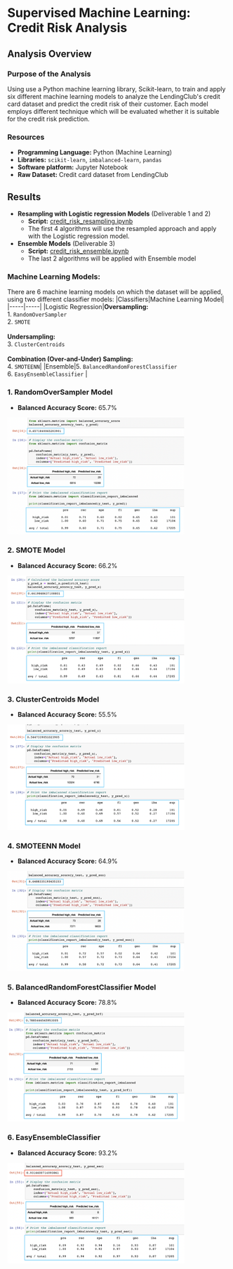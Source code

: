 # Supervised Machine Learning: Credit Risk Analysis

## Analysis Overview
### Purpose of the Analysis

Using use a Python machine learning library, Scikit-learn, to train and apply six different machine learning models to analyze the LendingClub's credit card dataset and predict the credit risk of their customer. Each model employs different technique which will be evaluated whether it is suitable for the  credit risk prediction. 

### Resources
+ **Programming Language:** Python (Machine Learning)
+ **Libraries:** `scikit-learn`, `imbalanced-learn`, `pandas`
+ **Software platform:** Jupyter Notebook
+ **Raw Dataset:** Credit card dataset from LendingClub

## Results
+ **Resampling with Logistic regression Models** (Deliverable 1 and 2)
  + **Script:** [credit_risk_resampling.ipynb](https://github.com/asama-w/Credit_Risk_Analysis/blob/main/credit_risk_resampling.ipynb)
  + The first 4 algorithms will use the resampled approach and apply with the Logistic regression model.
+ **Ensemble Models** (Deliverable 3)
  + **Script:** [credit_risk_ensemble.ipynb](https://github.com/asama-w/Credit_Risk_Analysis/blob/main/credit_risk_ensemble.ipynb)
  + The last 2 algorithms will be applied with Ensemble model
### Machine Learning Models:
There are 6 machine learning models on which the dataset will be applied, using two different classifier models:
|Classifiers|Machine Learning Model|
|-----|-----|
|Logistic Regression|**Oversampling:** <br /> 1. `RandomOverSampler` <br /> 2. `SMOTE` <br /><br />  **Undersampling:** <br />3. `ClusterCentroids`<br /><br />  **Combination (Over-and-Under) Sampling:** <br /> 4. `SMOTEENN`|
|Ensemble|5. `BalancedRandomForestClassifier`<br />6. `EasyEnsembleClassifier` |


### 1. RandomOverSampler Model
+ **Balanced Accuracy Score:** 65.7%

<img src= https://github.com/asama-w/Credit_Risk_Analysis/blob/main/Images/1.png width="80%" height="80%">

### 2. SMOTE Model
+ **Balanced Accuracy Score:** 66.2%
 
<img src= https://github.com/asama-w/Credit_Risk_Analysis/blob/main/Images/2.png width="80%" height="80%">

### 3. ClusterCentroids Model
+ **Balanced Accuracy Score:** 55.5%

<img src= https://github.com/asama-w/Credit_Risk_Analysis/blob/main/Images/3.png width="80%" height="80%">

### 4. SMOTEENN Model
+ **Balanced Accuracy Score:** 64.9%

<img src= https://github.com/asama-w/Credit_Risk_Analysis/blob/main/Images/4.png width="80%" height="80%">

### 5. BalancedRandomForestClassifier Model
+ **Balanced Accuracy Score:** 78.8%

<img src= https://github.com/asama-w/Credit_Risk_Analysis/blob/main/Images/5.png width="80%" height="80%">

### 6. EasyEnsembleClassifier
+ **Balanced Accuracy Score:** 93.2%

<img src= https://github.com/asama-w/Credit_Risk_Analysis/blob/main/Images/6.png width="80%" height="80%">
